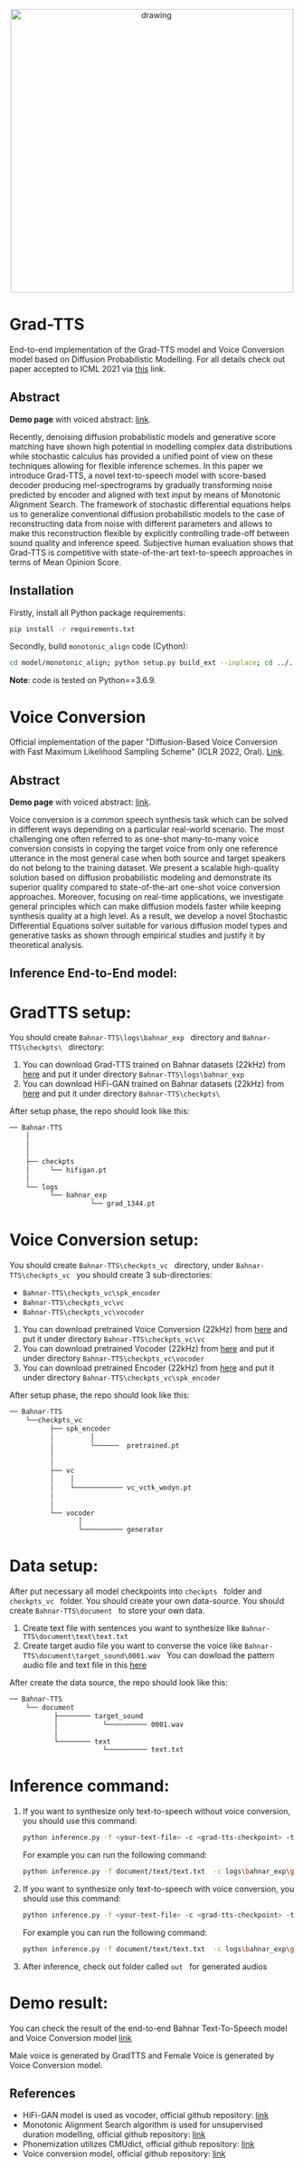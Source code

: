<p align="center">
    <img src="resources/reverse-diffusion.gif" alt="drawing" width="500"/>
</p>


# Grad-TTS

End-to-end implementation of the Grad-TTS model and Voice Conversion model based on Diffusion Probabilistic Modelling. For all details check out paper accepted to ICML 2021 via [this](https://arxiv.org/abs/2105.06337) link.


## Abstract

**Demo page** with voiced abstract: [link](https://grad-tts.github.io/).

Recently, denoising diffusion probabilistic models and generative score matching have shown high potential in modelling complex data distributions while stochastic calculus has provided a unified point of view on these techniques allowing for flexible inference schemes. In this paper we introduce Grad-TTS, a novel text-to-speech model with score-based decoder producing mel-spectrograms by gradually transforming noise predicted by encoder and aligned with text input by means of Monotonic Alignment Search. The framework of stochastic differential equations helps us to generalize conventional diffusion probabilistic models to the case of reconstructing data from noise with different parameters and allows to make this reconstruction flexible by explicitly controlling trade-off between sound quality and inference speed. Subjective human evaluation shows that Grad-TTS is competitive with state-of-the-art text-to-speech approaches in terms of Mean Opinion Score.

## Installation

Firstly, install all Python package requirements:

```bash
pip install -r requirements.txt
```

Secondly, build `monotonic_align` code (Cython):

```bash
cd model/monotonic_align; python setup.py build_ext --inplace; cd ../..
```

**Note**: code is tested on Python==3.6.9.


# Voice Conversion

Official implementation of the paper "Diffusion-Based Voice Conversion with Fast Maximum Likelihood Sampling Scheme" (ICLR 2022, Oral). [Link](https://arxiv.org/abs/2109.13821).


## Abstract

**Demo page** with voiced abstract: [link](https://diffvc-fast-ml-solver.github.io/).

Voice conversion is a common speech synthesis task which can be solved in different ways depending on a particular real-world scenario. The most challenging one often referred to as one-shot many-to-many voice conversion consists in copying the target voice from only one reference utterance in the most general case when both source and target speakers do not belong to the training dataset. We present a scalable high-quality solution based on diffusion probabilistic modeling and demonstrate its superior quality compared to state-of-the-art one-shot voice conversion approaches. Moreover, focusing on real-time applications, we investigate general principles which can make diffusion models faster while keeping synthesis quality at a high level. As a result, we develop a novel Stochastic Differential Equations solver suitable for various diffusion model types and generative tasks as shown through empirical studies and justify it by theoretical analysis.



## Inference End-to-End model:
# GradTTS setup:
You should create `Bahnar-TTS\logs\bahnar_exp ` directory and `Bahnar-TTS\checkpts\ ` directory:
1) You can download Grad-TTS trained on Bahnar datasets (22kHz) from [here](https://drive.google.com/drive/u/1/folders/1OMXQ9_t0Vnw7oxdJFWrWZ5h64k6N94D6) and put it under directory `Bahnar-TTS\logs\bahnar_exp `
2) You can download HiFi-GAN trained on Bahnar datasets (22kHz) from [here](https://drive.google.com/drive/u/1/folders/1IdvgD1ja0WTYnFDhtoBeaXN9Is-rexUn) and put it under directory `Bahnar-TTS\checkpts\ `

After setup phase, the repo should look like this:

```bash
── Bahnar-TTS
    │
    │
    │
    ├── checkpts
    │     └── hifigan.pt
    │
    └── logs
          └── bahnar_exp
                    └── grad_1344.pt
```


# Voice Conversion setup:
You should create `Bahnar-TTS\checkpts_vc ` directory, under `Bahnar-TTS\checkpts_vc ` you should create 3 sub-directories:
- `Bahnar-TTS\checkpts_vc\spk_encoder `
- `Bahnar-TTS\checkpts_vc\vc `
- `Bahnar-TTS\checkpts_vc\vocoder `
1) You can download pretrained Voice Conversion (22kHz) from [here](https://drive.google.com/drive/u/1/folders/1148vd2twFbmtlsj9RKbjn1I-EnV1ntvH) and put it under directory `Bahnar-TTS\checkpts_vc\vc `
2) You can download pretrained Vocoder (22kHz) from [here](https://drive.google.com/drive/u/1/folders/13ZrHBWLtINTzUpXcGOI-mYOvw1lwZPIq) and put it under directory `Bahnar-TTS\checkpts_vc\vocoder `
3) You can download pretrained Encoder (22kHz) from [here](https://drive.google.com/drive/u/1/folders/1nu5al-OZs-jL0o5w2b5YzWDS5SWMJqUJ) and put it under directory `Bahnar-TTS\checkpts_vc\spk_encoder `

After setup phase, the repo should look like this:
```bash
── Bahnar-TTS
    └──checkpts_vc
          ├── spk_encoder
          │         │
          │         └──────  pretrained.pt
          │
          │
          ├── vc
          │    │
          │    └──────────── vc_vctk_wodyn.pt
          │
          │
          └── vocoder
                 │
                 └────────── generator
```

# Data setup:
After put necessary all model checkpoints into `checkpts ` folder and `checkpts_vc ` folder. You should create your own data-source. You should create `Bahnar-TTS\document ` to store your own data.
1. Create text file with sentences you want to synthesize like `Bahnar-TTS\document\text\text.txt `
2. Create target audio file you want to converse the voice like `Bahnar-TTS\document\target_sound\0001.wav `
You can dowload the pattern audio file and text file in this [here](https://drive.google.com/drive/u/1/folders/1v40EtocaeHwKeP7j2eUsrTBvUYp5BIwY)

After create the data source, the repo should look like this: 
```bash
── Bahnar-TTS
    └── document
           ├──────── target_sound
           │           └────────── 0001.wav
           │
           └──────── text
                       └────────── text.txt
```
# Inference command:
1) If you want to synthesize only text-to-speech without voice conversion, you should use this command:
    ```bash
    python inference.py -f <your-text-file> -c <grad-tts-checkpoint> -t <number-of-timesteps> -s <speaker-id-if-multispeaker>
    ```
    For example you can run the following command:
    ```bash
    python inference.py -f document/text/text.txt  -c logs\bahnar_exp\grad_1344.pt
    ```
2) If you want to synthesize only text-to-speech with voice conversion, you should use this command:
    ```bash
    python inference.py -f <your-text-file> -c <grad-tts-checkpoint> -t <number-of-timesteps> -s <speaker-id-if-multispeaker> - vc <target-speaker-for-voice-conversion>
    ```
    For example you can run the following command:
    ```bash
    python inference.py -f document/text/text.txt  -c logs\bahnar_exp\grad_1344.pt -vc document/target_sound/0001.wav
    ```
3) After inference, check out folder called `out ` for generated audios

# Demo result:
You can check the result of the end-to-end Bahnar Text-To-Speech model and Voice Conversion model [link](https://drive.google.com/drive/u/1/folders/1v40EtocaeHwKeP7j2eUsrTBvUYp5BIwY)

Male voice is generated by GradTTS and Female Voice is generated by Voice Conversion model.

## References

* HiFi-GAN model is used as vocoder, official github repository: [link](https://github.com/jik876/hifi-gan)
* Monotonic Alignment Search algorithm is used for unsupervised duration modelling, official github repository: [link](https://github.com/jaywalnut310/glow-tts)
* Phonemization utilizes CMUdict, official github repository: [link](https://github.com/cmusphinx/cmudict)
* Voice conversion model, official github repository: [link](https://github.com/huawei-noah/Speech-Backbones/tree/main/DiffVC)
